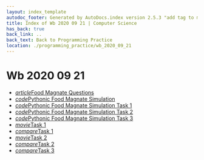 ```yaml
---
layout: index_template
autodoc_footer: Generated by AutoDocs.index version 2.5.3 "add tag to make &lt;base&gt; work" ⓒ Starwort, 2020
title: Index of Wb 2020 09 21 | Computer Science
has_back: true
back_link: ..
back_text: Back to Programming Practice
location: ./programming_practice/wb_2020_09_21
---
```


# **Wb 2020 09 21**

- <a href='./food_magnate_questions.html'><i title='MD file' class="material-icons">article</i>Food Magnate Questions</a>
- <a href='./pythonic_food_magnate_simulation.py'><i title='PY file' class="material-icons">code</i>Pythonic Food Magnate Simulation</a>
- <a href='./pythonic_food_magnate_simulation_task_1.py'><i title='PY file' class="material-icons">code</i>Pythonic Food Magnate Simulation Task 1</a>
- <a href='./pythonic_food_magnate_simulation_task_2.py'><i title='PY file' class="material-icons">code</i>Pythonic Food Magnate Simulation Task 2</a>
- <a href='./pythonic_food_magnate_simulation_task_3.py'><i title='PY file' class="material-icons">code</i>Pythonic Food Magnate Simulation Task 3</a>
- <a href='./task_1.cast'><i title='CAST file' class="material-icons">movie</i>Task 1</a>
- <a href='./task_1.diff'><i title='DIFF file' class="material-icons">compare</i>Task 1</a>
- <a href='./task_2.cast'><i title='CAST file' class="material-icons">movie</i>Task 2</a>
- <a href='./task_2.diff'><i title='DIFF file' class="material-icons">compare</i>Task 2</a>
- <a href='./task_3.diff'><i title='DIFF file' class="material-icons">compare</i>Task 3</a>
